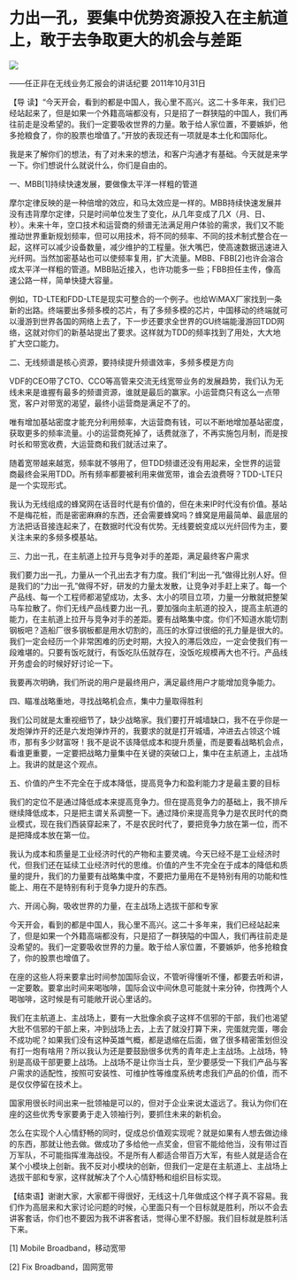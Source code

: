 # 力出一孔，要集中优势资源投入在主航道上，敢于去争取更大的机会与差距
<img class="pv" src="https://api.visitor.plantree.me/visitor-badge/pv?namespace=plantree.me&key=renzhengfei-speeches/力出一孔要集中优势资源投入在主航道上敢于去争取更大的机会与差距.md">



——任正非在无线业务汇报会的讲话纪要
2011年10月31日



【导  读】“今天开会，看到的都是中国人，我心里不高兴。这二十多年来，我们已经站起来了，但是如果一个外籍高端都没有，只是招了一群狭隘的中国人，我们再往前走是没希望的。我们一定要吸收世界的力量。敢于给人家位置，不要嫉妒，他多抢粮食了，你的股票也增值了。”开放的表现还有一项就是本土化和国际化。



我是来了解你们的想法，有了对未来的想法，和客户沟通才有基础。今天就是来学一下。你们想说什么就说什么，你们是自由的。

一、MBB[1]持续快速发展，要做像太平洋一样粗的管道

摩尔定律反映的是一种倍增的效应，和马太效应是一样的。MBB持续快速发展并没有违背摩尔定律，只是时间单位发生了变化，从几年变成了几X（月、日、秒）。未来十年，空口技术和运营商的频谱无法满足用户体验的需求，我们又不能推动世界重新规划频率，但可以用技术，将不同的频率、不同的技术制式整合在一起，这样可以减少设备数量，减少维护的工程量。张大嘴巴，使高速数据迅速进入光纤网。当然加密基站也可以使频率复用，扩大流量。MBB、FBB[2]也许会溶合成太平洋一样粗的管道。MBB贴近接入，也许功能多一些；FBB担任主传，像高速公路一样，简单快捷大容量。

例如，TD-LTE和FDD-LTE是现实可整合的一个例子。也给WiMAX厂家找到一条新的出路。终端要出多频多模的芯片，有了多频多模的芯片，中国移动的终端就可以漫游到世界各国的网络上去了，下一步还要求全世界的GU终端能漫游回TDD网络，这就对你们的新基站提出了要求。这样就为TDD的频率找到了用处，大大地扩大空口能力。

二、无线频谱是核心资源，要持续提升频谱效率，多频多模是方向

VDF的CEO带了CTO、CCO等高管来交流无线宽带业务的发展趋势，我们认为无线未来是谁握有最多的频谱资源，谁就是最后的赢家。小运营商只有这么一点带宽，客户对带宽的渴望，最终小运营商是满足不了的。

唯有增加基站密度才能充分利用频率，大运营商有钱，可以不断地增加基站密度，获取更多的频率流量。小的运营商死掉了，话费就涨了，不再实施包月制，而是按时长和带宽收费，大运营商和我们就活过来了。

随着宽带越来越宽，频率就不够用了，但TDD频谱还没有用起来，全世界的运营商最终会采用TDD。所有频率都要被利用来做宽带，谁会去浪费呀？TDD-LTE只是一个实现形式。

我认为无线组成的蜂窝网在话音时代是有价值的，但在未来IP时代没有价值。基站不是梅花桩，而是密密麻麻的东西，还会需要蜂窝吗？蜂窝是用最简单、最底层的方法把话音接连起来了，在数据时代没有优势。无线要蜕变成以光纤回传为主，要关注未来的多频多模基站。

三、力出一孔，在主航道上拉开与竞争对手的差距，满足最终客户需求

我们要力出一孔，力量从一个孔出去才有力度。我们“利出一孔”做得比别人好。但是我们的“力出一孔”做得不好，研发的力量太发散，让竞争对手赶上来了。每一个产品线、每一个工程师都渴望成功，太多、太小的项目立项，力量一分散就把整架马车拉散了。你们无线产品线要力出一孔，要加强向主航道的投入，提高主航道的能力，在主航道上拉开与竞争对手的差距。要有战略集中度。你们不知道水能切割钢板吧？造船厂很多钢板都是用水切割的，高压的水穿过很细的孔力量是很大的。我们一定会经历一个非常困难的历史时期，大投入的滞后效应，一定会使我们有一段难堪的。只要有饭吃就行，有饭吃队伍就存在，没饭吃规模再大也不行。产品线开务虚会的时候好好讨论一下。

我要再次明确，我们所说的用户是最终用户，满足最终用户才能增加竞争能力。

四、瞄准战略重地，寻找战略机会点，集中力量取得胜利

我们公司就是太重视细节了，缺少战略家。我们要打开城墙缺口，我不在乎你是一发炮弹炸开的还是六发炮弹炸开的，我要求的就是打开城墙，冲进去占领这个城市，那有多少财富呀！我不是说不该降低成本和提升质量，而是要看战略机会点，看谁更重要，一定要把战略力量集中在关键的突破口上，集中在主航道上，主战场上。我讲的就是这个观点。

五、价值的产生不完全在于成本降低，提高竞争力和盈利能力才是最主要的目标

我们的定位不是通过降低成本来提高竞争力。但在提高竞争力的基础上，我不排斥继续降低成本，只是把主谓关系调整一下。通过降价来提高竞争力是农民时代的商业模式，现在我们西装穿起来了，不是农民时代了，要把竞争力放在第一位，而不是把降成本放在第一位。

我认为成本和质量是工业经济时代的产物和主要灵魂。今天已经不是工业经济时代，但我们还在延续工业经济时代的思维。价值的产生不完全在于成本的降低和质量的提升，我们的力量要有战略集中度，不要把力量用在不是特别有用的功能和性能上、用在不是特别有利于竞争力提升的东西。

六、开阔心胸，吸收世界的力量，在主战场上选拔干部和专家

今天开会，看到的都是中国人，我心里不高兴。这二十多年来，我们已经站起来了，但是如果一个外籍高端都没有，只是招了一群狭隘的中国人，我们再往前走是没希望的。我们一定要吸收世界的力量。敢于给人家位置，不要嫉妒，他多抢粮食了，你的股票也增值了。

在座的这些人将来要拿出时间参加国际会议，不管听得懂听不懂，都要去听和讲，一定要敢。要拿出时间来喝咖啡，国际会议中间休息可能就十来分钟，你拽两个人喝咖啡，这时候是有可能敞开说心里话的。

我们在主航道上、主战场上，要有一大批像余疯子这样不信邪的干部，我们也渴望大批不信邪的干部上来，冲到战场上去，上去了就没打算下来，完蛋就完蛋，哪会不成功呢？如果我们没有这种英雄气概，都是退缩在后面，做了很多精密策划但没有打一炮有啥用？所以我认为还是要鼓励很多优秀的青年走上主战场。上战场，特别是高级干部更要上战场。上战场不是让你当士兵，至少要感受一下我们产品与客户需求的适配性，按照可安装性、可维护性等维度系统考虑我们产品的价值，而不是仅仅停留在技术上。

国家用很长时间出来一批领袖是可以的，但对于企业来说太遥远了。我认为你们在座的这些优秀专家要勇于走入领袖行列，要抓住未来的新机会。

怎么在实现个人心情舒畅的同时，促成总价值观实现呢？就是如果有人想去做边缘的东西，那就让他去做。做成功了多给他一点奖金，但官不能给他当，没有带过百万军队，不可能指挥淮海战役。不是所有人都适合带百万大军，有些人就是适合在某个小模块上创新。我不反对小模块的创新，但我们一定是在主航道上、主战场上选拔干部和专家，这样就解决了个人心情舒畅和组织目标实现。

【结束语】谢谢大家，大家都干得很好，无线这十几年做成这个样子真不容易。我们作为高层来和大家讨论问题的时候，心里面只有一个目标就是胜利，所以不会去讲客套话，你们也不要因为我不讲客套话，觉得心里不舒服。我们目标就是胜利活下来。


[1] Mobile Broadband，移动宽带

[2] Fix Broadband，固网宽带
